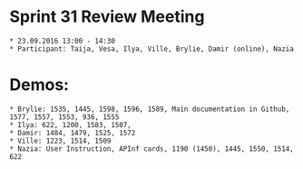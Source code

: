# Sprint 31 Review Meeting

    * 23.09.2016 13:00 - 14:30
    * Participant: Taija, Vesa, Ilya, Ville, Brylie, Damir (online), Nazia

# Demos:
    * Brylie: 1535, 1445, 1598, 1596, 1589, Main documentation in Github, 1577, 1557, 1553, 936, 1555
    * Ilya: 622, 1200, 1583, 1507, 
    * Damir: 1484, 1479, 1525, 1572 
    * Ville: 1223, 1514, 1509
    * Nazia: User Instruction, APInf cards, 1190 (1450), 1445, 1550, 1514, 622
